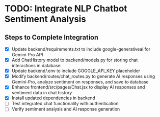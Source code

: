 # TODO: Integrate NLP Chatbot Sentiment Analysis

## Steps to Complete Integration

- [x] Update backend/requirements.txt to include google-generativeai for Gemini-Pro API
- [x] Add ChatHistory model to backend/models.py for storing chat interactions in database
- [x] Update backend/.env to include GOOGLE_API_KEY placeholder
- [x] Modify backend/routes/chat_routes.py to generate AI responses using Gemini-Pro, analyze sentiment on responses, and save to database
- [x] Enhance frontend/src/pages/Chat.jsx to display AI responses and sentiment data in chat history
- [x] Install updated dependencies in backend
- [ ] Test integrated chat functionality with authentication
- [ ] Verify sentiment analysis and AI response generation
